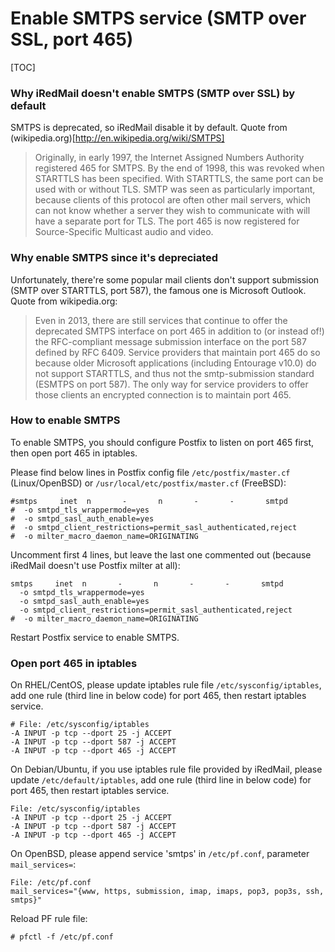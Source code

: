 # Enable SMTPS service (SMTP over SSL, port 465)

[TOC]

### Why iRedMail doesn't enable SMTPS (SMTP over SSL) by default

SMTPS is deprecated, so iRedMail disable it by default.
Quote from (wikipedia.org)[http://en.wikipedia.org/wiki/SMTPS]

> Originally, in early 1997, the Internet Assigned Numbers Authority registered 465 for SMTPS. By the end of 1998, this was revoked when STARTTLS has been specified. With STARTTLS, the same port can be used with or without TLS. SMTP was seen as particularly important, because clients of this protocol are often other mail servers, which can not know whether a server they wish to communicate with will have a separate port for TLS. The port 465 is now registered for Source-Specific Multicast audio and video.

### Why enable SMTPS since it's depreciated

Unfortunately, there're some popular mail clients don't support submission (SMTP over STARTTLS, port 587), the famous one is Microsoft Outlook. Quote from wikipedia.org:

> Even in 2013, there are still services that continue to offer the deprecated SMTPS interface on port 465 in addition to (or instead of!) the RFC-compliant message submission interface on the port 587 defined by RFC 6409. Service providers that maintain port 465 do so because older Microsoft applications (including Entourage v10.0) do not support STARTTLS, and thus not the smtp-submission standard (ESMTPS on port 587). The only way for service providers to offer those clients an encrypted connection is to maintain port 465.

### How to enable SMTPS

To enable SMTPS, you should configure Postfix to listen on port 465 first, then open port 465 in iptables.

Please find below lines in Postfix config file `/etc/postfix/master.cf` (Linux/OpenBSD) or `/usr/local/etc/postfix/master.cf` (FreeBSD):

    #smtps     inet  n       -       n       -       -       smtpd
    #  -o smtpd_tls_wrappermode=yes
    #  -o smtpd_sasl_auth_enable=yes
    #  -o smtpd_client_restrictions=permit_sasl_authenticated,reject
    #  -o milter_macro_daemon_name=ORIGINATING

Uncomment first 4 lines, but leave the last one commented out (because iRedMail doesn't use Postfix milter at all):

    smtps     inet  n       -       n       -       -       smtpd
      -o smtpd_tls_wrappermode=yes
      -o smtpd_sasl_auth_enable=yes
      -o smtpd_client_restrictions=permit_sasl_authenticated,reject
    #  -o milter_macro_daemon_name=ORIGINATING

Restart Postfix service to enable SMTPS.

### Open port 465 in iptables

On RHEL/CentOS, please update iptables rule file `/etc/sysconfig/iptables`, add one rule (third line in below code) for port 465, then restart iptables service.

    # File: /etc/sysconfig/iptables
    -A INPUT -p tcp --dport 25 -j ACCEPT
    -A INPUT -p tcp --dport 587 -j ACCEPT
    -A INPUT -p tcp --dport 465 -j ACCEPT

On Debian/Ubuntu, if you use iptables rule file provided by iRedMail, please update `/etc/default/iptables`, add one rule (third line in below code) for port 465, then restart iptables service.

    File: /etc/sysconfig/iptables
    -A INPUT -p tcp --dport 25 -j ACCEPT
    -A INPUT -p tcp --dport 587 -j ACCEPT
    -A INPUT -p tcp --dport 465 -j ACCEPT

On OpenBSD, please append service 'smtps' in `/etc/pf.conf`, parameter `mail_services=`:

    File: /etc/pf.conf
    mail_services="{www, https, submission, imap, imaps, pop3, pop3s, ssh, smtps}"

Reload PF rule file:

    # pfctl -f /etc/pf.conf

